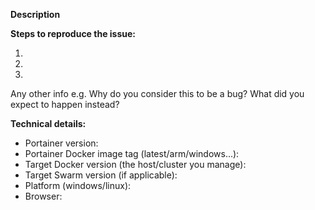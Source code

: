 <!--

Thanks for opening an issue on Portainer !

Do you need help or have a question? Come chat with us on gitter: https://gitter.im/portainer/Lobby.

If you are reporting a new issue, make sure that we do not have any duplicates
already open. You can ensure this by searching the issue list for this
repository. If there is a duplicate, please close your issue and add a comment
to the existing issue instead.

Also, be sure to check our FAQ and documentation first: https://portainer.readthedocs.io

If you suspect your issue is a bug, please edit your issue description to
include the BUG REPORT INFORMATION shown below.

---------------------------------------------------
BUG REPORT INFORMATION
---------------------------------------------------
You do NOT have to include this information if this is a FEATURE REQUEST
-->

**Description**

<!--
Briefly describe the problem you are having in a few paragraphs.
-->

**Steps to reproduce the issue:**

1.
2.
3.

Any other info e.g. Why do you consider this to be a bug? What did you expect to happen instead?

**Technical details:**

* Portainer version:
* Portainer Docker image tag (latest/arm/windows...):
* Target Docker version (the host/cluster you manage):
* Target Swarm version (if applicable):
* Platform (windows/linux):
* Browser:
